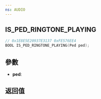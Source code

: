 ```yaml
---
ns: AUDIO
---
```

## IS_PED_RINGTONE_PLAYING

```c
// 0x1E8E5E20937E3137 0xFE576EE4
BOOL IS_PED_RINGTONE_PLAYING(Ped ped);
```


## 參數
* **ped**: 

## 返回值
